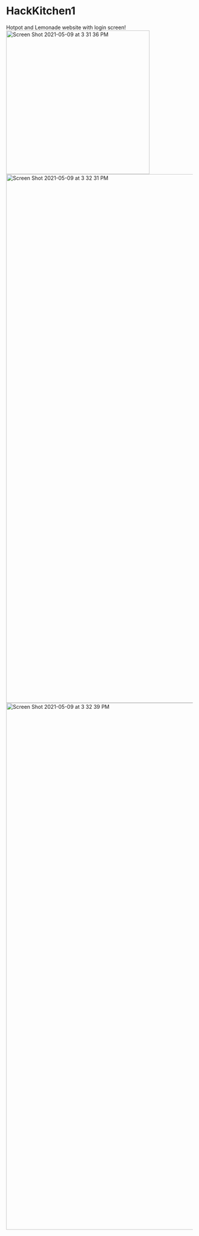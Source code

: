 # HackKitchen1
Hotpot and Lemonade website with login screen!
<br />
<img width="387" alt="Screen Shot 2021-05-09 at 3 31 36 PM" src="https://user-images.githubusercontent.com/39035908/117588985-e6b6d400-b0db-11eb-91ca-5e3b1168c946.png">
<img width="1425" alt="Screen Shot 2021-05-09 at 3 32 31 PM" src="https://user-images.githubusercontent.com/39035908/117588987-ea4a5b00-b0db-11eb-8653-ef93bfc8078e.png">
<img width="1420" alt="Screen Shot 2021-05-09 at 3 32 39 PM" src="https://user-images.githubusercontent.com/39035908/117588993-ec141e80-b0db-11eb-9591-745239c35bb9.png">
